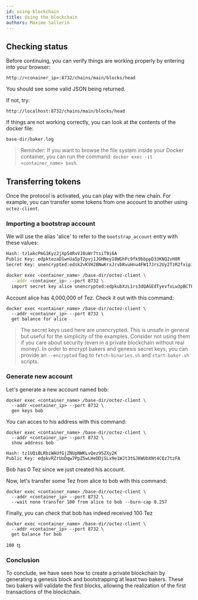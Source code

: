 ```yaml
---
id: using-blockchain
title: Using the blockchain
authors: Maxime Sallerin
---
```


## Checking status

Before continuing, you can verify things are working properly by entering into your browser:

```shell
http://<conainer_ip>:8732/chains/main/blocks/head
```

You should see some valid JSON being returned.

If not, try:

```shell
http://localhost:8732/chains/main/blocks/head
```

If things are not working correctly, you can look at the contents of the docker file:

```shell
base-dir/baker.log
```

> Reminder: If you want to browse the file system inside your Docker container, you can run the command: `docker exec -it <container_name> bash`.

## Transferring tokens

Once the protocol is activated, you can play with the new chain. For example, you can transfer some tokens from one account to another using `octez-client`.

### Importing a bootstrap account

We will use the alias 'alice' to refer to the `bootstrap_account` entry with these values:

```bash
Hash: tz1akcPmG1Kyz2jXpS4RvVJ8uWr7tsiT9i6A
Public Key: edpktezaD1wnUa5pT2pvj1JGHNey18WGhPc9fk9bbppD33KNQ2vH8R
Secret Key: unencrypted:edsk2vKVH2BNwKrxJrvbRvuHnu4FW17Jrs2Uy2TzR2fxipikTJJ1aG
```

```bash
docker exec <container_name> /base-dir/octez-client \
  --addr <container_ip> --port 8732 \
  import secret key alice unencrypted:edpkubXzL1rs3dQAGEdTyevfxLw3pBCTF53CdWKdJJYiBFwC1xZSct
```

Account alice has 4,000,000 of Tez. Check it out with this command:

```shell
docker exec <container_name> /base-dir/octez-client \
  --addr <container_ip> --port 8732 \
  get balance for alice
```

> The secret keys used here are unencrypted. This is unsafe in general but useful for the simplicity of the examples. Consider not using them if you care about security (even in a private blockchain without real money).
> In order to encrypt bakers and genesis secret keys, you can provide an `--encrypted` flag to `fetch-binaries.sh` and `start-baker.sh` scripts.

### Generate new account

Let's generate a new account named bob:

```shell
docker exec <container_name> /base-dir/octez-client \
  --addr <container_ip> --port 8732 \
  gen keys bob
```

You can acces to his address with this command:

```shell
docker exec <container_name> /base-dir/octez-client \
  --addr <container_ip> --port 8732 \
  show address bob
```

```shell
Hash: tz1UQiBLRbiWAUfGjZNUpNWKLvQez95ZXy2K
Public Key: edpkvRZrUoDqw7PpZ5wLHeDDjSLx9e1WJt3tGJKWUbXNt4CQz7tzFA
```

Bob has 0 Tez since we just created his account.

Now, let's transfer some Tez from alice to bob with this command:

```shell
docker exec <container_name> /base-dir/octez-client \
  --addr <container_ip> --port 8732 \
  --wait none transfer 100 from alice to bob --burn-cap 0.257
```

Finally, you can check that bob has indeed received 100 Tez

```shell
docker exec <container_name> /base-dir/octez-client \
  --addr <container_ip> --port 8732 \
  get balance for bob
```

```shell
100 ꜩ
```

### Conclusion

To conclude, we have seen how to create a private blockchain by generating a genesis block and bootstrapping at least two bakers. These two bakers will validate the first blocks, allowing the realization of the first transactions of the blockchain.
